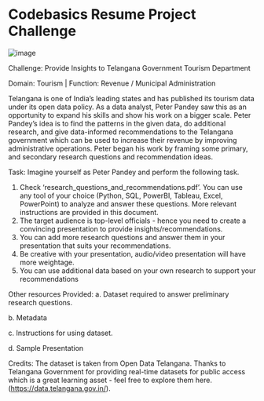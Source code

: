 # Codebasics Resume Project Challenge

![image](https://user-images.githubusercontent.com/95215581/236555992-a11ad5f3-15a8-4f57-b5f1-0fa520995ddf.png)



Challenge:
Provide Insights to Telangana Government Tourism Department



Domain:  Tourism | Function: Revenue / Municipal Administration

Telangana is one of India’s leading states and has published its tourism data under its open data policy.
As a data analyst, Peter Pandey saw this as an opportunity to expand his skills and show his work on a bigger scale. Peter Pandey’s idea is to find the patterns in the given data, do additional research, and give data-informed recommendations to the Telangana government which can be used to increase their revenue by improving administrative operations.
Peter began his work by framing some primary, and secondary research questions and recommendation ideas.



Task:
Imagine yourself as Peter Pandey and perform the following task.
1.    Check ‘research_questions_and_recommendations.pdf’. You can use any tool of your choice (Python, SQL, PowerBI, Tableau, Excel, PowerPoint) to analyze and answer these questions. More relevant instructions are provided in this document.
2.    The target audience is top-level officials - hence you need to create a convincing presentation to provide insights/recommendations.
3.    You can add more research questions and answer them in your presentation that suits your recommendations.
4.    Be creative with your presentation, audio/video presentation will have more weightage.
5.    You can use additional data based on your own research to support your recommendations



Other resources Provided:
a.    Dataset required to answer preliminary research questions.

b.    Metadata

c.    Instructions for using dataset.

d.    Sample Presentation



Credits:
The dataset is taken from Open Data Telangana. Thanks to Telangana Government for providing real-time datasets for public access which is a great learning asset - feel free to explore them here. (https://data.telangana.gov.in/). 

